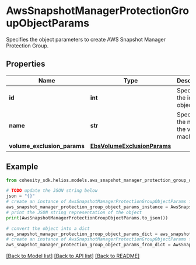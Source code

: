 # AwsSnapshotManagerProtectionGroupObjectParams

Specifies the object parameters to create AWS Snapshot Manager Protection Group.

## Properties

Name | Type | Description | Notes
------------ | ------------- | ------------- | -------------
**id** | **int** | Specifies the id of the object. | 
**name** | **str** | Specifies the name of the virtual machine. | [optional] [readonly] 
**volume_exclusion_params** | [**EbsVolumeExclusionParams**](EbsVolumeExclusionParams.md) |  | [optional] 

## Example

```python
from cohesity_sdk.helios.models.aws_snapshot_manager_protection_group_object_params import AwsSnapshotManagerProtectionGroupObjectParams

# TODO update the JSON string below
json = "{}"
# create an instance of AwsSnapshotManagerProtectionGroupObjectParams from a JSON string
aws_snapshot_manager_protection_group_object_params_instance = AwsSnapshotManagerProtectionGroupObjectParams.from_json(json)
# print the JSON string representation of the object
print(AwsSnapshotManagerProtectionGroupObjectParams.to_json())

# convert the object into a dict
aws_snapshot_manager_protection_group_object_params_dict = aws_snapshot_manager_protection_group_object_params_instance.to_dict()
# create an instance of AwsSnapshotManagerProtectionGroupObjectParams from a dict
aws_snapshot_manager_protection_group_object_params_from_dict = AwsSnapshotManagerProtectionGroupObjectParams.from_dict(aws_snapshot_manager_protection_group_object_params_dict)
```
[[Back to Model list]](../README.md#documentation-for-models) [[Back to API list]](../README.md#documentation-for-api-endpoints) [[Back to README]](../README.md)



